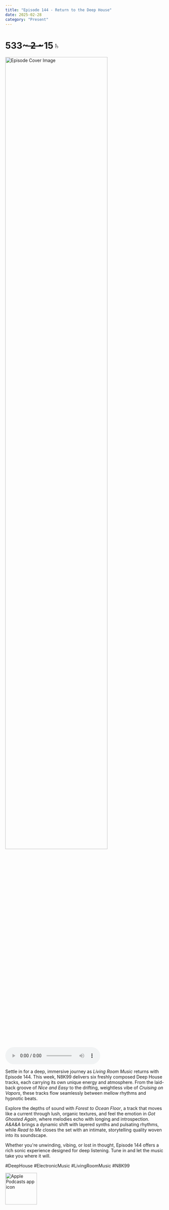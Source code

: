 ```yaml
---
title: "Episode 144 - Return to the Deep House"
date: 2025-02-28
category: "Present"
---
```

# 533~ ̶2̶ ̶~15♄
<img src="https://artwork.captivate.fm/dff47c34-6ec1-4042-93b0-887d008deaf7/BUiqYzm897NEApCSKz-EYFGU.jpg" alt="Episode Cover Image" width=80%/>
<audio controls>
  <source src="https://podcasts.captivate.fm/media/8b1c18fd-af0d-4082-9ce9-3dbbb37cbc27/Episode-144-remastered.mp3" type="audio/mpeg">
  Your browser does not support the audio element.
</audio>

<p>Settle in for a deep, immersive journey as <em>Living Room Music</em> returns with Episode 144. This week, N8K99 delivers six freshly composed Deep House tracks, each carrying its own unique energy and atmosphere. From the laid-back groove of <em>Nice and Easy</em> to the drifting, weightless vibe of <em>Cruising on Vapors</em>, these tracks flow seamlessly between mellow rhythms and hypnotic beats.</p><p>Explore the depths of sound with <em>Forest to Ocean Floor</em>, a track that moves like a current through lush, organic textures, and feel the emotion in <em>Got Ghosted Again</em>, where melodies echo with longing and introspection. <em>A&amp;A&amp;A</em> brings a dynamic shift with layered synths and pulsating rhythms, while <em>Read to Me</em> closes the set with an intimate, storytelling quality woven into its soundscape.</p><p>Whether you're unwinding, vibing, or lost in thought, Episode 144 offers a rich sonic experience designed for deep listening. Tune in and let the music take you where it will.</p><p>#DeepHouse #ElectronicMusic #LivingRoomMusic #N8K99</p>

<a href="https://podcasts.apple.com/us/podcast/living-room-music/id1608791560?tscg=30200&itsct=podcast_box_appicon&ls=1&mttnsubad=1608791560" style="display: inline-block;"><img src="https://toolbox.marketingtools.apple.com/api/v2/badges/app-icon-podcasts/standard/en-us" alt="Apple Podcasts app icon" style="width: 100px; height: 100px; vertical-align: middle; object-fit: contain;" /></a>
    